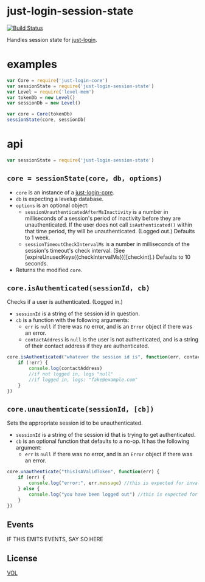 just-login-session-state
===============

[![Build Status](https://travis-ci.org/coding-in-the-wild/just-login-session-state.svg)](https://travis-ci.org/coding-in-the-wild/just-login-session-state)

Handles session state for [just-login][jlc].

# examples

```js
var Core = require('just-login-core')
var sessionState = require('just-login-session-state')
var Level = require('level-mem')
var tokenDb = new Level()
var sessionDb = new Level()

var core = Core(tokenDb)
sessionState(core, sessionDb)
```

# api

```js
var sessionState = require('just-login-session-state')
```

## `core = sessionState(core, db, options)`

- `core` is an instance of a [just-login-core][jlc].
- `db` is expecting a levelup database.
- `options` is an optional object:
	- `sessionUnauthenticatedAfterMsInactivity` is a number in milliseconds of a session's period of inactivity before they are unauthenticated. If the user does not call `isAuthenticated()` within that time period, thy will be unauthenticated. (Logged out.) Defaults to 1 week.
	- `sessionTimeoutCheckIntervalMs` is a number in milliseconds of the session's timeout's check interval. (See [expireUnusedKeys({checkIntervalMs})][checkint].) Defaults to 10 seconds.
- Returns the modified `core`.

## `core.isAuthenticated(sessionId, cb)`

Checks if a user is authenticated. (Logged in.)

- `sessionId` is a string of the session id in question.
- `cb` is a function with the following arguments:
	- `err` is `null` if there was no error, and is an `Error` object if there was an error.
	- `contactAddress` is `null` is the user is not authenticated, and is a string of their contact address if they are authenticated.

```js
core.isAuthenticated("whatever the session id is", function(err, contactAddress) {
	if (!err) {
		console.log(contactAddress)
		//if not logged in, logs "null"
		//if logged in, logs: "fake@example.com"
	}
})
```

## `core.unauthenticate(sessionId, [cb])`

Sets the appropriate session id to be unauthenticated.

- `sessionId` is a string of the session id that is trying to get authenticated.
- `cb` is an optional function that defaults to a no-op. It has the following argument:
	- `err` is `null` if there was no error, and is an `Error` object if there was an error.

```js
core.unauthenticate("thisIsAValidToken", function(err) {
	if (err) {
		console.log("error:", err.message) //this is expected for invalid tokens (not previously logged in)
	} else {
		console.log("you have been logged out") //this is expected for valid tokens (previously logged in)
	}
})
```

## Events

IF THIS EMITS EVENTS, SAY SO HERE

## License

[VOL](http://veryopenlicense.com/)


[jlc]: https://github.com/coding-in-the-wild/just-login-core
